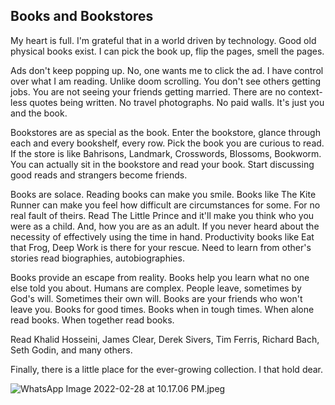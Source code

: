 ## Books and Bookstores

My heart is full. I'm grateful that in a world driven by technology. Good old physical books exist. I can pick the book up, flip the pages, smell the pages. 

Ads don't keep popping up. No, one wants me to click the ad. I have control over what I am reading. Unlike doom scrolling. You don't see others getting jobs. You are not seeing your friends getting married. There are no context-less quotes being written. No travel photographs. No paid walls. It's just you and the book. 

Bookstores are as special as the book. Enter the bookstore, glance through each and every bookshelf, every row. Pick the book you are curious to read. If the store is like Bahrisons, Landmark, Crosswords, Blossoms, Bookworm. You can actually sit in the bookstore and read your book. Start discussing good reads and strangers become friends. 

Books are solace. Reading books can make you smile. Books like The Kite Runner can make you feel how difficult are circumstances for some. For no real fault of theirs. Read The Little Prince and it'll make you think who you were as a child. And, how you are as an adult. If you never heard about the necessity of effectively using the time in hand. Productivity books like Eat that Frog, Deep Work is there for your rescue. Need to learn from other's stories read biographies, autobiographies. 


Books provide an escape from reality. Books help you learn what no one else told you about. Humans are complex. People leave, sometimes by God's will. Sometimes their own will. Books are your friends who won't leave you. Books for good times. Books when in tough times. When alone read books. When together read books.

Read Khalid Hosseini, James Clear, Derek Sivers, Tim Ferris, Richard Bach, Seth Godin, and many others. 
  

Finally, there is a little place for the ever-growing collection. I that hold dear.    


![WhatsApp Image 2022-02-28 at 10.17.06 PM.jpeg](https://cdn.hashnode.com/res/hashnode/image/upload/v1646067132921/_xW4WDmmL.jpeg)



